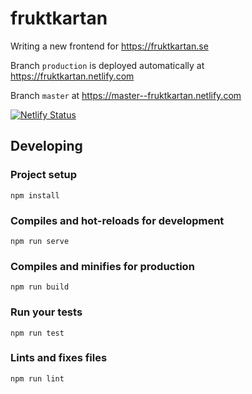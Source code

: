 # fruktkartan

Writing a new frontend for https://fruktkartan.se

Branch `production` is deployed automatically at https://fruktkartan.netlify.com

Branch `master` at https://master--fruktkartan.netlify.com

[![Netlify Status](https://api.netlify.com/api/v1/badges/11680892-fb54-4e91-aa43-f07ef9c32f4d/deploy-status)](https://app.netlify.com/sites/fruktkartan/deploys)

## Developing

### Project setup
```
npm install
```

### Compiles and hot-reloads for development
```
npm run serve
```

### Compiles and minifies for production
```
npm run build
```

### Run your tests
```
npm run test
```

### Lints and fixes files
```
npm run lint
```

